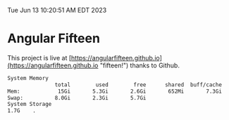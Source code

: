 Tue Jun 13 10:20:51 AM EDT 2023

# Angular Fifteen


This project is live at [https://angularfifteen.github.io](https://angularfifteen.github.io "fifteen!") thanks to Github.

```bash
System Memory
               total        used        free      shared  buff/cache   available
Mem:            15Gi       5.3Gi       2.6Gi       652Mi       7.3Gi       9.0Gi
Swap:          8.0Gi       2.3Gi       5.7Gi
System Storage
1.7G	.
